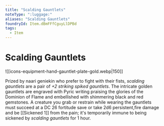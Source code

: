 ```yaml
---
title: "Scalding Gauntlets"
noteType: ":luggage:"
aliases: "Scalding Gauntlets"
foundryId: Item.dBmFFfCguyLlDPBd
tags:
  - Item
---
```


# Scalding Gauntlets
![[icons-equipment-hand-gauntlet-plate-gold.webp|150]]

Prized by naari geniekin who prefer to fight with their fists, _scalding gauntlets_ are a pair of _+2 striking spiked gauntlets_. The intricate golden gauntlets are engraved with Pyric writing praising the glories of the Dominion of Flame and embellished with shimmering black and red gemstones. A creature you grab or restrain while wearing the gauntlets must succeed at a DC 26 fortitude save or take 2d6 persistent,fire damage and be [[Sickened 1]] from the pain; it's temporarily immune to being sickened by _scalding gauntlets_ for 1 hour.

